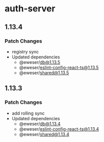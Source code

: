 # auth-server

## 1.13.4

### Patch Changes

- registry sync
- Updated dependencies
  - @eweser/db@1.13.5
  - @eweser/eslint-config-react-ts@1.13.5
  - @eweser/shared@1.13.5

## 1.13.3

### Patch Changes

- add rolling sync
- Updated dependencies
  - @eweser/db@1.13.4
  - @eweser/eslint-config-react-ts@1.13.4
  - @eweser/shared@1.13.4
